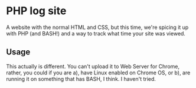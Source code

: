 # PHP log site
A website with the normal HTML and CSS, but this time, we're spicing it up with PHP (and BASH!) and a way to track what time your site was viewed.
## Usage
This actually is different. You can't upload it to Web Server for Chrome, rather, you could if you are a), have Linux enabled on Chrome OS, or b), are running it on something that has BASH, I think. I haven't tried.
